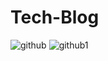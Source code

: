 # Tech-Blog
![github](https://user-images.githubusercontent.com/98457577/167691460-cb5db53a-fb46-4634-a221-87444c72be53.jpeg)
![github1](https://user-images.githubusercontent.com/98457577/167692327-9d12fb6d-5da0-4f75-8977-69f066f8071b.jpg)


